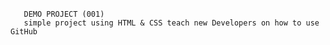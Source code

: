 ######
       DEMO PROJECT (001)
       simple project using HTML & CSS teach new Developers on how to use GitHub
######